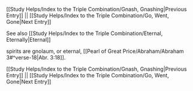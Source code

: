 [[Study Helps/Index to the Triple Combination/Gnash, Gnashing|Previous Entry]]  ||  [[Study Helps/Index to the Triple Combination/Go, Went, Gone|Next Entry]]

 See also [[Study Helps/Index to the Triple Combination/Eternal, Eternally|Eternal]]

 spirits are gnolaum, or eternal, [[Pearl of Great Price/Abraham/Abraham 3#^verse-18|Abr. 3:18]].

[[Study Helps/Index to the Triple Combination/Gnash, Gnashing|Previous Entry]]  ||  [[Study Helps/Index to the Triple Combination/Go, Went, Gone|Next Entry]]